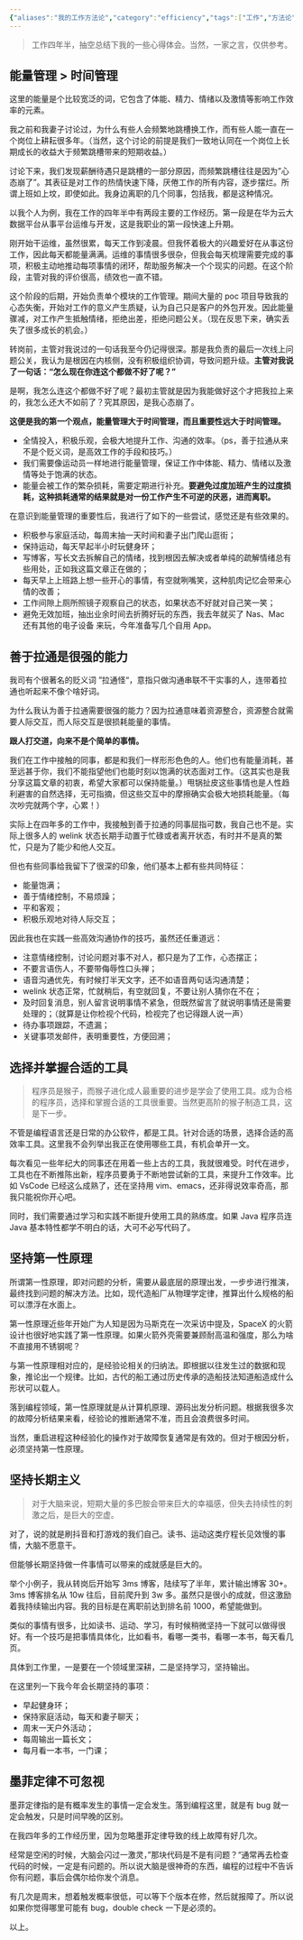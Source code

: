 ```yaml
---
{"aliases":"我的工作方法论","category":"efficiency","tags":["工作","方法论"],"status":"published","link":"NA","date created":"2023-01-30 Mon 23:29:42","date modified":"2024-02-21 Wed 19:08:35","dg-publish":true,"permalink":"/Blog/Share/我的工作方法论/","dgPassFrontmatter":true}
---
```


> 工作四年半，抽空总结下我的一些心得体会。当然，一家之言，仅供参考。

## 能量管理 > 时间管理

这里的能量是个比较宽泛的词，它包含了体能、精力、情绪以及激情等影响工作效率的元素。

我之前和我妻子讨论过，为什么有些人会频繁地跳槽换工作，而有些人能一直在一个岗位上耕耘很多年。（当然，这个讨论的前提是我们一致地认同在一个岗位上长期成长的收益大于频繁跳槽带来的短期收益。）

讨论下来，我们发现薪酬待遇只是跳槽的一部分原因，而频繁跳槽往往是因为”心态崩了”。其表征是对工作的热情快速下降，厌倦工作的所有内容，逐步摆烂。所谓上班如上坟，即使如此。我身边离职的几个同事，包括我，都是这种情况。

以我个人为例，我在工作的四年半中有两段主要的工作经历。第一段是在华为云大数据平台从事平台运维与开发，这是我职业的第一段快速上升期。

刚开始干运维，虽然很累，每天工作到凌晨。但我怀着极大的兴趣爱好在从事这份工作，因此每天都能量满满。运维的事情很多很杂，但我会每天梳理需要完成的事项，积极主动地推动每项事情的闭环，帮助服务解决一个个现实的问题。在这个阶段，主管对我的评价很高，绩效也一直不错。

这个阶段的后期，开始负责单个模块的工作管理。期间大量的 poc 项目导致我的心态失衡，开始对工作的意义产生质疑，认为自己只是客户的外包开发。因此能量骤减，对工作产生抵触情绪，拒绝出差，拒绝问题公关。（现在反思下来，确实丢失了很多成长的机会。）

转岗前，主管对我说过的一句话我至今仍记得很深。那是我负责的最后一次线上问题公关，我认为是根因在内核侧，没有积极组织协调，导致问题升级。**主管对我说了一句话：“怎么现在你连这个都做不好了呢？”**

是啊，我怎么连这个都做不好了呢？最初主管就是因为我能做好这个才把我拉上来的，我怎么还大不如前了？究其原因，是我心态崩了。

**这便是我的第一个观点，能量管理大于时间管理，而且重要性远大于时间管理。**

- 全情投入，积极乐观，会极大地提升工作、沟通的效率。（ps，善于拉通从来不是个贬义词，是高效工作的手段和技巧。）
- 我们需要像运动员一样地进行能量管理，保证工作中体能、精力、情绪以及激情等处于饱满的状态。
- 能量会被工作的繁杂损耗，需要定期进行补充。**要避免过度加班产生的过度损耗，这种损耗通常的结果就是对一份工作产生不可逆的厌恶，进而离职。**

在意识到能量管理的重要性后，我进行了如下的一些尝试，感觉还是有些效果的。

- 积极参与家庭活动，每周末抽一天时间和妻子出门爬山逛街；
- 保持运动，每天早起半小时玩健身环；
- 写博客，写长文去拆解自己的情绪，找到根因去解决或者单纯的疏解情绪总有些用处，正如我这篇文章正在做的；
- 每天早上上班路上想一些开心的事情，有空就咧嘴笑，这种肌肉记忆会带来心情的改善；
- 工作间隙上厕所照镜子观察自己的状态，如果状态不好就对自己笑一笑；
- 避免无效加班，抽出业余时间去折腾好玩的东西，我去年就买了 Nas、Mac 还有其他的电子设备 来玩，今年准备写几个自用 App。

## 善于拉通是很强的能力

我司有个很著名的贬义词 ”拉通怪“，意指只做沟通串联不干实事的人，连带着拉通也听起来不像个啥好词。

为什么我认为善于拉通需要很强的能力？因为拉通意味着资源整合，资源整合就需要人际交互，而人际交互是很损耗能量的事情。

**跟人打交道，向来不是个简单的事情。**

我们在工作中接触的同事，都是和我们一样形形色色的人。他们也有能量消耗，甚至远甚于你，我们不能指望他们也能时刻以饱满的状态面对工作。（这其实也是我分享这篇文章的初衷，希望大家都可以保持能量。）甩锅扯皮这些事情也是人性趋利避害的自然选择，无可指摘，但这些交互中的摩擦确实会极大地损耗能量。（每次吵完就两个字，心累！）

实际上在四年多的工作中，我接触到善于拉通的同事屈指可数，我自己也不是。实际上很多人的 welink 状态长期手动置于忙碌或者离开状态，有时并不是真的繁忙，只是为了能少和他人交互。

但也有些同事给我留下了很深的印象，他们基本上都有些共同特征：

- 能量饱满；
- 善于情绪控制，不易烦躁；
- 平和客观；
- 积极乐观地对待人际交互；

因此我也在实践一些高效沟通协作的技巧，虽然还任重道远：

- 注意情绪控制，讨论问题对事不对人，都只是为了工作，心态摆正；
- 不要言语伤人，不要带侮辱性口头禅；
- 语音沟通优先，有时候打半天文字，还不如语音两句话沟通清楚；
- welink 状态正常，忙就稍后，有空就回复，不要让别人猜你在不在；
- 及时回复消息，别人留言说明事情不紧急，但既然留言了就说明事情还是需要处理的；（就算是让你检视个代码，检视完了也记得跟人说一声）
- 待办事项跟踪，不遗漏；
- 关键事项发邮件，表明重要性，方便回溯；

## 选择并掌握合适的工具

> 程序员是猴子，而猴子进化成人最重要的进步是学会了使用工具。成为合格的程序员，选择和掌握合适的工具很重要。当然更高阶的猴子制造工具，这是下一步。

不管是编程语言还是日常的办公软件，都是工具。针对合适的场景，选择合适的高效率工具。这里我不会列举出我正在使用哪些工具，有机会单开一文。

每次看见一些年纪大的同事还在用着一些上古的工具，我就很难受。时代在进步，工具也在不断推陈出新，程序员要勇于不断地尝试新的工具，来提升工作效率。比如 VsCode 已经这么成熟了，还在坚持用 vim、emacs，还非得说效率奇高，那我只能祝你开心吧。

同时，我们需要通过学习和实践不断提升使用工具的熟练度。如果 Java 程序员连 Java 基本特性都学不明白的话，大可不必写代码了。

## 坚持第一性原理

所谓第一性原理，即对问题的分析，需要从最底层的原理出发，一步步进行推演，最终找到问题的解决方法。比如，现代造船厂从物理学定律，推算出什么规格的船可以漂浮在水面上。

第一性原理近些年开始广为人知是因为马斯克在一次采访中提及，SpaceX 的火箭设计也很好地实践了第一性原理。如果火箭外壳需要兼顾耐高温和强度，那么为啥不直接用不锈钢呢？

与第一性原理相对应的，是经验论相关的归纳法。即根据以往发生过的数据和现象，推论出一个规律。比如，古代的船工通过历史传承的造船技法知道船造成什么形状可以载人。

落到编程领域，第一性原理就是从计算机原理、源码出发分析问题。根据我很多次的故障分析结果来看，经验论的推断通常不准，而且会浪费很多时间。

当然，重启进程这种经验化的操作对于故障恢复通常是有效的。但对于根因分析，必须坚持第一性原理。

## 坚持长期主义

> 对于大脑来说，短期大量的多巴胺会带来巨大的幸福感，但失去持续性的刺激之后，是巨大的空虚。

对了，说的就是刷抖音和打游戏的我们自己。读书、运动这类疗程长见效慢的事情，大脑不愿意干。

但能够长期坚持做一件事情可以带来的成就感是巨大的。

举个小例子，我从转岗后开始写 3ms 博客，陆续写了半年，累计输出博客 30+。3ms 博客排名从 10w 往后，目前爬升到 3w 多。虽然只是很小的成就，但这激励着我持续输出内容。我的目标是在离职前达到排名前 1000，希望能做到。

类似的事情有很多，比如读书、运动、学习，有时候稍微坚持一下就可以做得很好。有一个技巧是把事情具体化，比如看书，看哪一类书，看哪一本书，每天看几页。

具体到工作里，一是要在一个领域里深耕，二是坚持学习，坚持输出。

在这里列一下我今年会长期坚持的事项：

- 早起健身环；
- 保持家庭活动，每天和妻子聊天；
- 周末一天户外活动；
- 每周输出一篇长文；
- 每月看一本书，一门课；

## 墨菲定律不可忽视

墨菲定律指的是有概率发生的事情一定会发生。落到编程这里，就是有 bug 就一定会触发，只是时间早晚的区别。

在我四年多的工作经历里，因为忽略墨菲定律导致的线上故障有好几次。

经常是空闲的时候，大脑会闪过一激灵，”那块代码是不是有问题？“通常再去检查代码的时候，一定是有问题的。所以说大脑是很神奇的东西，编程的过程中不告诉你有问题，事后会偶尔给你发个消息。

有几次是周末，想着触发概率很低，可以等下个版本在修，然后就报障了。所以说如果你觉得哪里可能有 bug，double check 一下是必须的。

以上。

